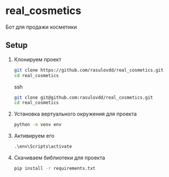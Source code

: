 # real_cosmetics
Бот для продажи косметики

## Setup

1. Клонируем проект 

    ```bash
    git clone https://github.com/rasulovdd/real_cosmetics.git
    cd real_cosmetics
    ```
    ssh
    ```bash
    git clone git@github.com:rasulovdd/real_cosmetics.git
    cd real_cosmetics
    ```

2. Установка вертуального окружения для проекта

    ```bash
    python -m venv env
    ```

3. Активируем его 
    
    ```cmd
    .\env\Scripts\activate
    ```

4. Скачиваем библиотеки для проекта
    
    ```bash
    pip install -r requirements.txt
    ```
    
